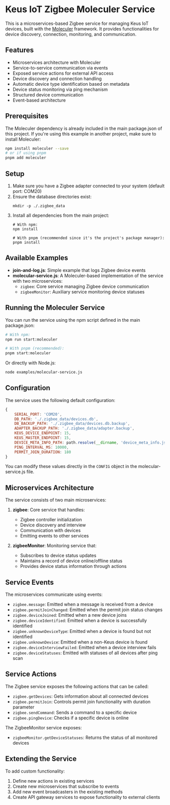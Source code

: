 # Keus IoT Zigbee Moleculer Service

This is a microservices-based Zigbee service for managing Keus IoT devices, built with the [Moleculer](https://moleculer.services/) framework. It provides functionalities for device discovery, connection, monitoring, and communication.

## Features

- Microservices architecture with Moleculer
- Service-to-service communication via events
- Exposed service actions for external API access
- Device discovery and connection handling
- Automatic device type identification based on metadata
- Device status monitoring via ping mechanism
- Structured device communication
- Event-based architecture

## Prerequisites

The Moleculer dependency is already included in the main package.json of this project. If you're using this example in another project, make sure to install Moleculer:

```bash
npm install moleculer --save
# or if using pnpm
pnpm add moleculer
```

## Setup

1. Make sure you have a Zigbee adapter connected to your system (default port: COM20)
2. Ensure the database directories exist:
   ```
   mkdir -p ./.zigbee_data
   ```
3. Install all dependencies from the main project:
   ```
   # With npm:
   npm install
   
   # With pnpm (recommended since it's the project's package manager):
   pnpm install
   ```

## Available Examples

- **join-and-log.js**: Simple example that logs Zigbee device events
- **molecular-service.js**: A Moleculer-based implementation of the service with two microservices:
  - `zigbee`: Core service managing Zigbee device communication
  - `zigbeeMonitor`: Auxiliary service monitoring device statuses

## Running the Moleculer Service

You can run the service using the npm script defined in the main package.json:

```bash
# With npm:
npm run start:moleculer

# With pnpm (recommended):
pnpm start:moleculer
```

Or directly with Node.js:

```bash
node examples/molecular-service.js
```

## Configuration

The service uses the following default configuration:

```javascript
{
    SERIAL_PORT: 'COM20',
    DB_PATH: './.zigbee_data/devices.db',
    DB_BACKUP_PATH: './.zigbee_data/devices.db.backup',
    ADAPTER_BACKUP_PATH: './.zigbee_data/adapter.backup',
    KEUS_DEVICE_ENDPOINT: 15,
    KEUS_MASTER_ENDPOINT: 15,
    DEVICE_META_INFO_PATH: path.resolve(__dirname, 'device_meta_info.json'),
    PING_INTERVAL_MS: 10000,
    PERMIT_JOIN_DURATION: 180
}
```

You can modify these values directly in the `CONFIG` object in the molecular-service.js file.

## Microservices Architecture

The service consists of two main microservices:

1. **zigbee**: Core service that handles:
   - Zigbee controller initialization
   - Device discovery and interview
   - Communication with devices
   - Emitting events to other services

2. **zigbeeMonitor**: Monitoring service that:
   - Subscribes to device status updates
   - Maintains a record of device online/offline status
   - Provides device status information through actions

## Service Events

The microservices communicate using events:

- `zigbee.message`: Emitted when a message is received from a device
- `zigbee.permitJoinChanged`: Emitted when the permit join status changes
- `zigbee.deviceJoined`: Emitted when a new device joins
- `zigbee.deviceIdentified`: Emitted when a device is successfully identified
- `zigbee.unknownDeviceType`: Emitted when a device is found but not identified
- `zigbee.unknownDevice`: Emitted when a non-Keus device is found
- `zigbee.deviceInterviewFailed`: Emitted when a device interview fails
- `zigbee.deviceStatuses`: Emitted with statuses of all devices after ping scan

## Service Actions

The Zigbee service exposes the following actions that can be called:

- `zigbee.getDevices`: Gets information about all connected devices
- `zigbee.permitJoin`: Controls permit join functionality with duration parameter
- `zigbee.sendCommand`: Sends a command to a specific device
- `zigbee.pingDevice`: Checks if a specific device is online

The ZigbeeMonitor service exposes:

- `zigbeeMonitor.getDeviceStatuses`: Returns the status of all monitored devices

## Extending the Service

To add custom functionality:

1. Define new actions in existing services
2. Create new microservices that subscribe to events
3. Add new event broadcasters in the existing methods
4. Create API gateway services to expose functionality to external clients 